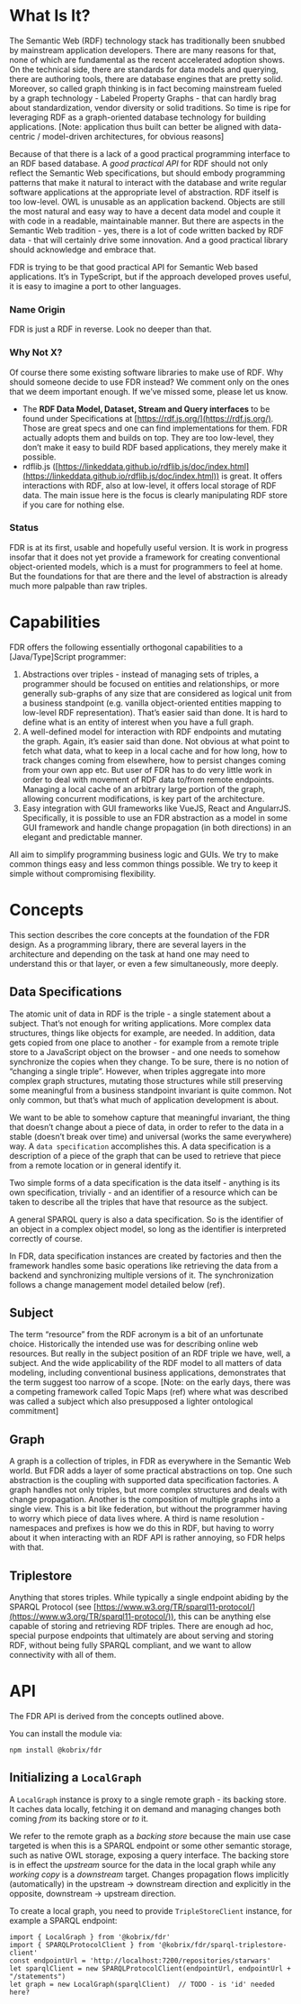 # What Is It?

The Semantic Web (RDF) technology stack has traditionally been snubbed by mainstream application developers. There are many reasons for that, none of which are fundamental as the recent accelerated adoption shows. On the technical side, there are standards for data models and querying, there are authoring tools, there are database engines that are pretty solid. Moreover, so called graph thinking is in fact becoming mainstream fueled by a graph technology - Labeled Property Graphs - that can hardly brag about standardization, vendor diversity or solid traditions. So time is ripe for leveraging RDF as a graph-oriented database technology for building applications. [Note: application thus built can better be aligned with data-centric / model-driven architectures, for obvious reasons]

Because of that there is a lack of a good practical programming interface to an RDF based database. A *good practical API* for RDF should not only reflect the Semantic Web specifications, but should embody programming patterns that make it natural to interact with the database and write regular software applications at the appropriate level of abstraction. RDF itself is too low-level. OWL is unusable as an application backend. Objects are still the most natural and easy way to have a decent data model and couple it with code in a readable, maintainable manner. But there are aspects in the Semantic Web tradition - yes, there is a lot of code written backed by RDF data - that will certainly drive some innovation. And a good practical library should acknowledge and embrace that. 

FDR is trying to be that good practical API for Semantic Web based applications. It’s in TypeScript, but if the approach developed proves useful, it is easy to imagine a port to other languages.

### Name Origin

FDR is just a RDF in reverse. Look no deeper than that.

### Why Not X?

Of course there some existing software libraries to make use of RDF. Why should someone decide to use FDR instead? We comment only on the ones that we deem important enough. If we’ve missed some, please let us know.

- The **RDF Data Model, Dataset, Stream and Query interfaces** to be found under Specifications at [https://rdf.js.org/](https://rdf.js.org/). Those are great specs and one can find implementations for them. FDR actually adopts them and builds on top. They are too low-level, they don’t make it easy to build RDF based applications, they merely make it possible.
- rdflib.js ([https://linkeddata.github.io/rdflib.js/doc/index.html](https://linkeddata.github.io/rdflib.js/doc/index.html)) is great. It offers interactions with RDF, also at low-level, it offers local storage of RDF data. The main issue here is the focus is clearly manipulating RDF store if you care for nothing else.

### Status

FDR is at its first, usable and hopefully useful version. It is work in progress insofar that it does not yet provide a framework for creating conventional object-oriented models, which is a must for programmers to feel at home. But the foundations for that are there and the level of abstraction is already much more palpable than raw triples.

# Capabilities

FDR offers the following essentially orthogonal capabilities to a [Java/Type]Script programmer:

1. Abstractions over triples - instead of managing sets of triples, a programmer should be focused on entities and relationships, or more generally sub-graphs of any size that are considered as logical unit from a business standpoint (e.g. vanilla object-oriented entities mapping to low-level RDF representation). That’s easier said than done. It is hard to define what is an entity of interest when you have a full graph. 
2. A well-defined model for interaction with RDF endpoints and mutating the graph. Again, it’s easier said than done. Not obvious at what point to fetch what data, what to keep in a local cache and for how long, how to track changes coming from elsewhere, how to persist changes coming from your own app etc. But user of FDR has to do very little work in order to deal with movement of RDF data to/from remote endpoints. Managing a local cache of an arbitrary large portion of the graph, allowing concurrent modifications, is key part of the architecture. 
3. Easy integration with GUI frameworks like VueJS, React and AngularrJS. Specifically, it is possible to use an FDR abstraction as a model in some GUI framework and handle change propagation (in both directions) in an elegant and predictable manner.

All aim to simplify programming business logic and GUIs. We try to make common things easy and less common things possible. We try to keep it simple without compromising flexibility. 

# Concepts

This section describes the core concepts at the foundation of the FDR design. As a programming library, there are several layers in the architecture and depending on the task at hand one may need to understand this or that layer, or even a few simultaneously, more deeply. 

## Data Specifications

The atomic unit of data in RDF is the triple - a single statement about a subject. That’s not enough for writing applications. More complex data structures, things like objects for example, are needed. In addition, data gets copied from one place to another - for example from a remote triple store to a JavaScript object on the browser - and one needs to somehow synchronize the copies when they change. To be sure, there is no notion of “changing a single triple”. However, when triples aggregate into more complex graph structures, mutating those structures while still preserving some meaningful from a business standpoint invariant is quite common. Not only common, but that’s what much of application development is about. 

We want to be able to somehow capture that meaningful invariant, the thing that doesn’t change about a piece of data, in order to refer to the data in a stable (doesn’t break over time) and universal (works the same everywhere) way. A `data specification` accomplishes this. A data specification is a description of a piece of the graph that can be used to retrieve that piece from a remote location or in general identify it. 

Two simple forms of a data specification is the data itself - anything is its own specification, trivially - and an identifier of a resource which can be taken to describe all the triples that have that resource as the subject. 

A general SPARQL query is also a data specification. So is the identifier of an object in a complex object model, so long as the identifier is interpreted correctly of course. 

In FDR, data specification instances are created by factories and then the framework handles some basic operations like retrieving the data from a backend and synchronizing multiple versions of it. The synchronization follows a change management model detailed below (ref).

## Subject

The term “resource” from the RDF acronym is a bit of an unfortunate choice. Historically the intended use was for describing online web resources. But really in the subject position of an RDF triple we have, well, a subject. And the wide applicability of the RDF model to all matters of data modeling, including conventional business applications, demonstrates that the term suggest too narrow of a scope. [Note: on the early days, there was a competing framework called Topic Maps (ref) where what was described was called a subject which also presupposed a lighter ontological commitment]

## Graph

A graph is a collection of triples, in FDR as everywhere in the Semantic Web world. But FDR adds a layer of some practical abstractions on top. One such abstraction is the coupling with supported data specification factories. A graph handles not only triples, but more complex structures and deals with change propagation. Another is the composition of multiple graphs into a single view. This is a bit like federation, but without the programmer having to worry which piece of data lives where. A third is name resolution - namespaces and prefixes is how we do this in RDF, but having to worry about it when interacting with an RDF API is rather annoying, so FDR helps with that. 

## Triplestore

Anything that stores triples. While typically a single endpoint abiding by the SPARQL Protocol (see [https://www.w3.org/TR/sparql11-protocol/](https://www.w3.org/TR/sparql11-protocol/)), this can be anything else capable of storing and retrieving RDF triples. There are enough ad hoc, special purpose endpoints that ultimately are about serving and storing RDF, without being fully SPARQL compliant, and we want to allow connectivity with all of them. 

# API

The FDR API is derived from the concepts outlined above. 

You can install the module via:

```
npm install @kobrix/fdr
```

## Initializing a `LocalGraph`

A `LocalGraph` instance is proxy to a single remote graph - its backing store. It caches data locally, fetching it on demand and managing changes both coming _from_ its backing store or _to_ it. 

We refer to the remote graph as a _backing store_ because the main use case targeted is when this is a SPARQL endpoint or some other semantic storage, such as native OWL storage, exposing a query interface. The backing store is in effect the _upstream_ source for the data in the local graph while any _working copy_ is a _downstream_ target. Changes propagation flows implicitly (automatically) in the upstream -> downstream direction and explicitly in the opposite, downstream -> upstream direction.

To create a local graph, you need to provide `TripleStoreClient` instance, for example a SPARQL endpoint:

```
import { LocalGraph } from '@kobrix/fdr'
import { SPARQLProtocolClient } from '@kobrix/fdr/sparql-triplestore-client'
const endpointUrl = 'http://localhost:7200/repositories/starwars'
let sparqlClient = new SPARQLProtocolClient(endpointUrl, endpointUrl + "/statements")
let graph = new LocalGraph(sparqlClient)  // TODO - is 'id' needed here?
```




